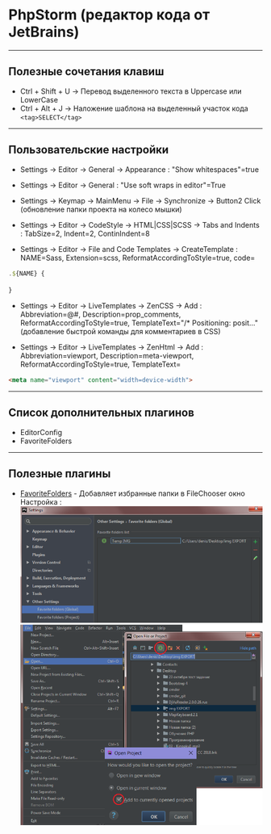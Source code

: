 # PhpStorm (редактор кода от JetBrains)

---
## Полезные сочетания клавиш

* Ctrl + Shift + U -> Перевод выделенного текста в Uppercase или LowerCase
* Ctrl + Alt + J -> Наложение шаблона на выделенный участок кода `<tag>SELECT</tag>`

---
## Пользовательские настройки

* Settings -> Editor -> General -> Appearance : "Show whitespaces"=true

* Settings -> Editor -> General : "Use soft wraps in editor"=True

* Settings -> Keymap -> MainMenu -> File -> Synchronize -> Button2 Click (обновление папки проекта на колесо мышки)

* Settings -> Editor -> CodeStyle -> HTML|CSS|SCSS -> Tabs and Indents : TabSize=2, Indent=2, ContinIndent=8

* Settings -> Editor -> File and Code Templates -> CreateTemplate : NAME=Sass, Extension=scss, ReformatAccordingToStyle=true, code=
```js
.${NAME} {

}
```

* Settings -> Editor -> LiveTemplates -> ZenCSS -> Add : Abbreviation=@#, Description=prop_comments, ReformatAccordingToStyle=true, TemplateText="/* Positioning: posit..." (добавление быстрой команды для комментариев в CSS)

* Settings -> Editor -> LiveTemplates -> ZenHtml -> Add : Abbreviation=viewport, Description=meta-viewport, ReformatAccordingToStyle=true, TemplateText=
```html
<meta name="viewport" content="width=device-width">
```

---
## Список дополнительных плагинов

* EditorConfig
* FavoriteFolders

---
## Полезные плагины

* [FavoriteFolders](https://plugins.jetbrains.com/plugin/5940-favoritefolders) - Добавляет избранные папки в FileChooser окно
Настройка :
![img1](img/FavoriteFolder1.png)
![img2](img/FavoriteFolder2.png)